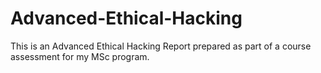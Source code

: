 # Advanced-Ethical-Hacking
This is an Advanced Ethical Hacking Report prepared as part of a course assessment for my MSc program.
